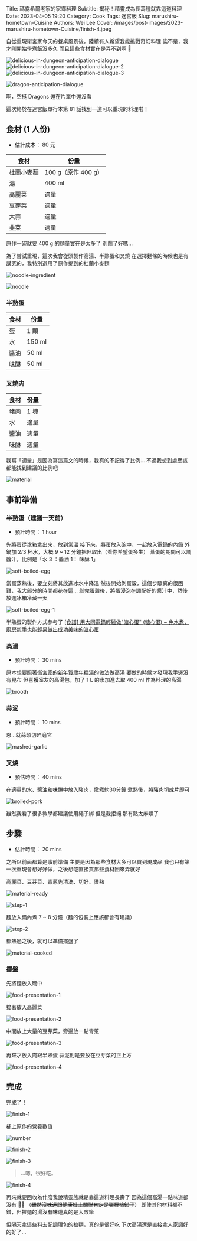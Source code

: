 Title: 瑪露希爾老家的家鄉料理
Subtitle: 揭秘！精靈成為長壽種就靠這道料理
Date: 2023-04-05 19:20
Category: Cook
Tags: 迷宮飯
Slug: marushiru-hometown-Cuisine
Authors: Wei Lee
Cover: /images/post-images/2023-marushiru-hometown-Cuisine/finish-4.jpeg

自從重現衛宮家今天的餐桌風景後，陸續有人希望我能挑戰奇幻料理
誒不是，我才剛開始學煮飯沒多久
而且這些食材實在是弄不到啊 🤯

<!--more-->

![delicious-in-dungeon-anticipation-dialogue](/images/post-images/2023-marushiru-hometown-Cuisine/delicious-in-dungeon-anticipation-dialogue.png)
![delicious-in-dungeon-anticipation-dialogue-2](/images/post-images/2023-marushiru-hometown-Cuisine/delicious-in-dungeon-anticipation-dialogue-2.png)
![delicious-in-dungeon-anticipation-dialogue-3](/images/post-images/2023-marushiru-hometown-Cuisine/delicious-in-dungeon-anticipation-dialogue-3.png)

![dragon-anticipation-dialogue](/images/post-images/2023-marushiru-hometown-Cuisine/dragon-anticipation-dialogue.png)

啊，空挺 Dragons 還在片單中還沒看

這次終於在迷宮飯單行本第 81 話找到一道可以重現的料理啦！

## 食材 (1 人份)
* 估計成本： 80 元

| 食材 | 份量 |
|---|---|
| 杜蘭小麥麵 | 100 g（原作 400 g）|
| 湯 | 400 ml |
| 高麗菜 | 適量 |
| 豆芽菜 | 適量 |
| 大蒜 | 適量 |
| 韭菜 | 適量 |

原作一碗就要 400 g 的麵量實在是太多了
別鬧了好嗎...

為了嘗試重現，這次我會從頭製作高湯、半熟蛋和叉燒
在選擇麵條的時候也是有講究的，我特別選用了原作提到的杜蘭小麥麵

![noodle-ingredient](/images/post-images/2023-marushiru-hometown-Cuisine/noodle-ingredient.jpeg)

![noodle](/images/post-images/2023-marushiru-hometown-Cuisine/noodle.jpg)

### 半熟蛋

| 食材 | 份量 |
| --- | --- |
| 蛋 | 1 顆 |
| 水 | 150 ml |
| 醬油 | 50 ml |
| 味醂 | 50 ml |

### 叉燒肉

| 食材 | 份量 |
| --- | --- |
| 豬肉 | 1 塊 |
| 水 | 適量 |
| 醬油 | 適量 |
| 味醂 | 適量 |

我寫「適量」是因為寫這篇文的時候，我真的不記得了比例...
不過我想到處應該都能找到建議的比例吧

![material](/images/post-images/2023-marushiru-hometown-Cuisine/material.jpeg)

## 事前準備
### 半熟蛋（建議一天前）
* 預計時間： 1 hour

先將蛋從冰箱拿出來，放到常溫
接下來，將蛋放入碗中，一起放入電鍋的內鍋
外鍋加 2/3 杯水，大概 9 ~ 12 分鐘把但取出（看你希望蛋多生）
蒸蛋的期間可以調醬汁，比例是「水 3 ：醬油 1： 味醂 1」

![soft-boiled-egg](/images/post-images/2023-marushiru-hometown-Cuisine/soft-boiled-egg.jpeg)

當蛋蒸熟後，要立刻將其放進冰水中降溫
然後開始剝蛋殼，這個步驟真的很困難，我大部分的時間都花在這...
剝完蛋殼後，將蛋浸泡在調配好的醬汁中，然後放進冰箱冷藏一天

![soft-boiled-egg-1](/images/post-images/2023-marushiru-hometown-Cuisine/soft-boiled-egg-1.jpeg)

半熟蛋的製作方式參考了 [[食譜] 用大同電鍋輕鬆做"溏心蛋" (糖心蛋) ~ 免水煮，廚房新手也能輕易做出成功美味的溏心蛋](https://minghan118.pixnet.net/blog/post/562842522-%5B%E9%A3%9F%E8%AD%9C%5D-%E7%94%A8%E5%A4%A7%E5%90%8C%E9%9B%BB%E9%8D%8B%E8%BC%95%E9%AC%86%E5%81%9A%22%E6%BA%8F%E5%BF%83%E8%9B%8B%22-%28%E7%B3%96%E5%BF%83%E8%9B%8B%29-~-)

### 高湯
* 預計時間： 30 mins

原本想要照著[衛宮家的新年賀歲年糕湯]({filename}/posts/cook/2022/1-emiya-s-new-year-rice-cake-soup.md)的做法做高湯
要做的時候才發現我手邊沒有昆布
但喜獲室友的高湯包，加了 1 L 的水加進去取 400 ml 作為料理的高湯

![brooth](/images/post-images/2023-marushiru-hometown-Cuisine/brooth.jpeg)

### 蒜泥
* 預計時間： 10 mins

恩...就蒜頭切碎磨它

![mashed-garlic](/images/post-images/2023-marushiru-hometown-Cuisine/mashed-garlic.jpeg)

### 叉燒
* 預估時間： 40 mins

在適量的水、醬油和味醂中放入豬肉，燉煮約30分鐘
煮熟後，將豬肉切成片即可

![broiled-pork](/images/post-images/2023-marushiru-hometown-Cuisine/broiled-pork.jpeg)

雖然我看了很多教學都建議使用繩子綁
但是我拒絕
那有點太麻煩了

## 步驟
* 估計時間： 20 mins

之所以前面都算是事前準備
主要是因為那些食材大多可以買到現成品
我也只有第一次重現會想好好做，之後想吃直接買那些食材回來弄就好

高麗菜、豆芽菜、青蔥先清洗、切好、燙熟

![material-ready](/images/post-images/2023-marushiru-hometown-Cuisine/material-ready.jpeg)

![step-1](/images/post-images/2023-marushiru-hometown-Cuisine/step-1.jpeg)

麵放入鍋內煮 7 ~ 8 分鐘（麵的包裝上應該都會有建議）

![step-2](/images/post-images/2023-marushiru-hometown-Cuisine/step-2.jpeg)

都熱過之後，就可以準備擺盤了

![material-cooked](/images/post-images/2023-marushiru-hometown-Cuisine/material-cooked.jpeg)

### 擺盤

先將麵放入碗中

![food-presentation-1](/images/post-images/2023-marushiru-hometown-Cuisine/food-presentation-1.jpeg)

接著放入高麗菜

![food-presentation-2](/images/post-images/2023-marushiru-hometown-Cuisine/food-presentation-2.jpeg)

中間放上大量的豆芽菜，旁邊放一點青蔥

![food-presentation-3](/images/post-images/2023-marushiru-hometown-Cuisine/food-presentation-3.jpeg)

再來才放入肉跟半熟蛋
蒜泥則是要放在豆芽菜的正上方

![food-presentation-4](/images/post-images/2023-marushiru-hometown-Cuisine/food-presentation-4.jpeg)

## 完成

完成了！

![finish-1](/images/post-images/2023-marushiru-hometown-Cuisine/finish-1.jpeg)

補上原作的營養數值

![number](/images/post-images/2023-marushiru-hometown-Cuisine/number.jpg)

![finish-2](/images/post-images/2023-marushiru-hometown-Cuisine/finish-2.jpeg)

![finish-3](/images/post-images/2023-marushiru-hometown-Cuisine/finish-3.jpeg)

> ...嗯，很好吃。

![finish-4](/images/post-images/2023-marushiru-hometown-Cuisine/finish-4.jpeg)

再來就要回收為什麼我說精靈族就是靠這道料理長壽了
因為這個高湯一點味道都沒有 🤦‍♂️
（~~雖然沒味道跟健康扯上關聯肯定是哪裡搞錯了~~）
即使其他材料都不錯，但拉麵的湯沒有味道真的是大敗筆

但隔天拿這些料去配調理包的拉麵，真的是很好吃
下次高湯還是直接拿人家調好的好了...
